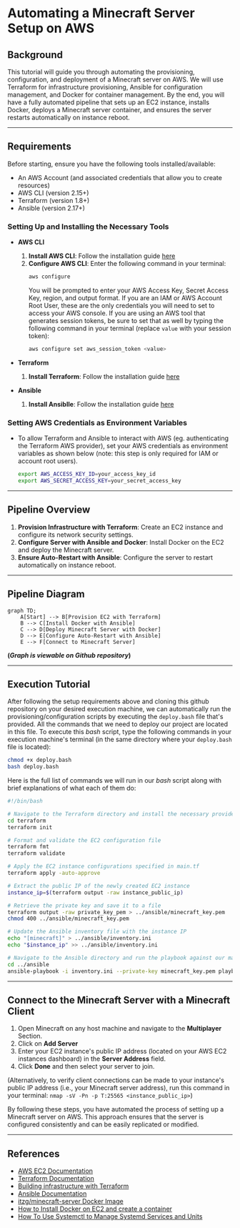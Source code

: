 # Automating a Minecraft Server Setup on AWS

## Background

This tutorial will guide you through automating the provisioning, configuration, and deployment of a Minecraft server on AWS. We will use Terraform for infrastructure provisioning, Ansible for configuration management, and Docker for container management. By the end, you will have a fully automated pipeline that sets up an EC2 instance, installs Docker, deploys a Minecraft server container, and ensures the server restarts automatically on instance reboot.

---

## Requirements

Before starting, ensure you have the following tools installed/available:
- An AWS Account (and associated credentials that allow you to create resources)
- AWS CLI (version 2.15+)
- Terraform (version 1.8+)
- Ansible (version 2.17+)

### Setting Up and Installing the Necessary Tools

- **AWS CLI**
    1. **Install AWS CLI**: Follow the installation guide [here](https://docs.aws.amazon.com/cli/latest/userguide/getting-started-install.html)
    2. **Configure AWS CLI**: Enter the following command in your terminal:
        ```sh
        aws configure
        ```
        You will be prompted to enter your AWS Access Key, Secret Access Key, region, and output format. If you are an IAM or AWS Account Root User, these are the only credentials you will need to set to access your AWS console. If you are using an AWS tool that generates session tokens, be sure to set that as well by typing the following command in your terminal (replace `value` with your session token):
        ```sh
        aws configure set aws_session_token <value>
        ```

- **Terraform**
    1. **Install Terraform**: Follow the installation guide [here](https://developer.hashicorp.com/terraform/tutorials/aws-get-started/install-cli)

- **Ansible**
    1. **Install Ansiblle**: Follow the installation guide [here](https://docs.ansible.com/ansible/latest/installation_guide/intro_installation.html)

### Setting AWS Credentials as Environment Variables

- To allow Terraform and Ansible to interact with AWS (eg. authenticating the Terraform AWS provider), set your AWS credentials as environment variables as shown below (note: this step is only required for IAM or account root users).
    ```sh
    export AWS_ACCESS_KEY_ID=your_access_key_id
    export AWS_SECRET_ACCESS_KEY=your_secret_access_key
    ```

---

## Pipeline Overview

1. **Provision Infrastructure with Terraform**: Create an EC2 instance and configure its network security settings.
2. **Configure Server with Ansible and Docker**: Install Docker on the EC2 and deploy the Minecraft server.
3. **Ensure Auto-Restart with Ansible**: Configure the server to restart automatically on instance reboot.

--- 

## Pipeline Diagram

```mermaid
graph TD;
    A[Start] --> B[Provision EC2 with Terraform]
    B --> C[Install Docker with Ansible]
    C --> D[Deploy Minecraft Server with Docker]
    D --> E[Configure Auto-Restart with Ansible]
    E --> F[Connect to Minecraft Server]
```

**(*Graph is viewable on Github repository*)**

---

## Execution Tutorial

After following the setup requirements above and cloning this github repository on your desired execution machine, we can automatically run the provisioning/configuration scripts by executing the `deploy.bash` file that's provided. All the commands that we need to deploy our project are located in this file. To execute this *bash* script, type the following commands in your execution machine's terminal (in the same directory where your `deploy.bash` file is located):
```sh
chmod +x deploy.bash
bash deploy.bash
```

Here is the full list of commands we will run in our *bash* script along with brief explanations of what each of them do:
```bash
#!/bin/bash

# Navigate to the Terraform directory and install the necessary providers
cd terraform
terraform init

# Format and validate the EC2 configuration file
terraform fmt 
terraform validate

# Apply the EC2 instance configurations specified in main.tf
terraform apply -auto-approve

# Extract the public IP of the newly created EC2 instance
instance_ip=$(terraform output -raw instance_public_ip)

# Retrieve the private key and save it to a file
terraform output -raw private_key_pem > ../ansible/minecraft_key.pem
chmod 400 ../ansible/minecraft_key.pem

# Update the Ansible inventory file with the instance IP
echo "[minecraft]" > ../ansible/inventory.ini
echo "$instance_ip" >> ../ansible/inventory.ini

# Navigate to the Ansible directory and run the playbook against our managed node (the EC2 instance) to configure the minecraft server
cd ../ansible
ansible-playbook -i inventory.ini --private-key minecraft_key.pem playbook.yml
```

---

## Connect to the Minecraft Server with a Minecraft Client

1. Open Minecraft on any host machine and navigate to the **Multiplayer** Section.
2. Click on **Add Server**
3. Enter your EC2 instance's public IP address (located on your AWS EC2 instances dashboard) in the **Server Address** field.
4. Click **Done** and then select your server to join.

(Alternatively, to verify client connections can be made to your instance's public IP address (i.e., your Minecraft server address), run this command in your terminal: `nmap -sV -Pn -p T:25565 <instance_public_ip>`)

By following these steps, you have automated the process of setting up a Minecraft server on AWS. This approach ensures that the server is configured consistently and can be easily replicated or modified.

---

## References

- [AWS EC2 Documentation](https://docs.aws.amazon.com/ec2/)
- [Terraform Documentation](https://developer.hashicorp.com/terraform/docs)
- [Building infrastructure with Terraform](https://developer.hashicorp.com/terraform/tutorials/aws-get-started/aws-build)
- [Ansible Documentation](https://docs.ansible.com/)
- [itzg/minecraft-server Docker Image](https://hub.docker.com/r/itzg/minecraft-server)
- [How to Install Docker on EC2 and create a container](https://medium.com/@mehmetodabashi/how-to-install-docker-on-ec2-and-create-a-container-75ca88e342d2)
- [How To Use Systemctl to Manage Systemd Services and Units](https://www.digitalocean.com/community/tutorials/how-to-use-systemctl-to-manage-systemd-services-and-units)